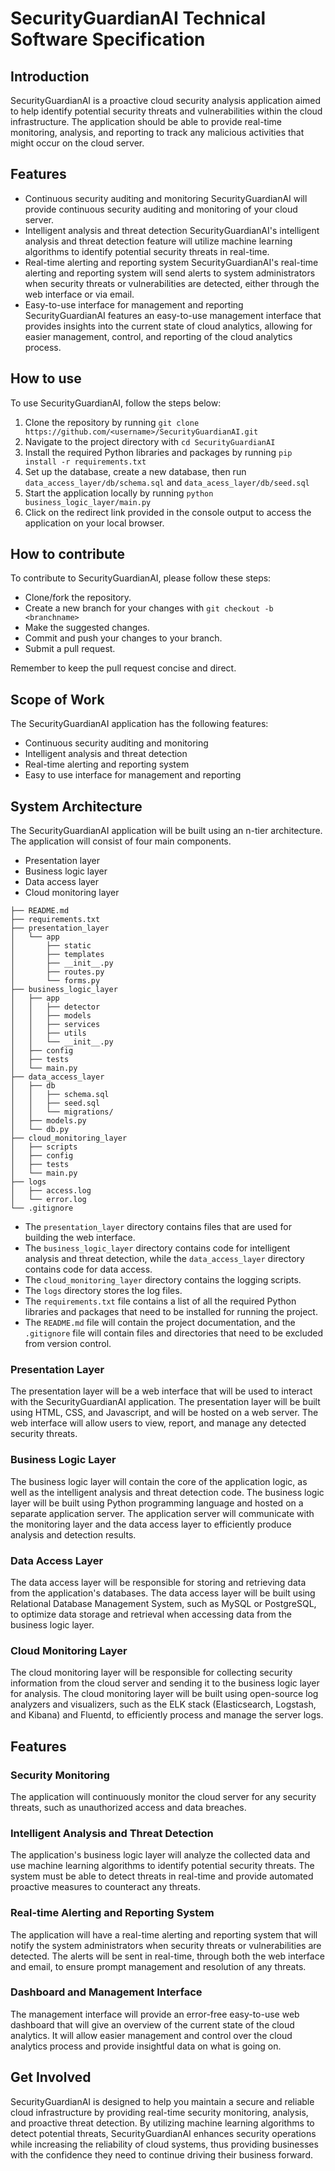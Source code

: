 # SecurityGuardianAI Technical Software Specification

## Introduction
SecurityGuardianAI is a proactive cloud security analysis application aimed to help identify potential security threats and vulnerabilities within the cloud infrastructure. The application should be able to provide real-time monitoring, analysis, and reporting to track any malicious activities that might occur on the cloud server. 

## Features
- Continuous security auditing and monitoring
    SecurityGuardianAI will provide continuous security auditing and monitoring of your cloud server.
- Intelligent analysis and threat detection
    SecurityGuardianAI's intelligent analysis and threat detection feature will utilize machine learning algorithms to identify potential security threats in real-time.
- Real-time alerting and reporting system
    SecurityGuardianAI's real-time alerting and reporting system will send alerts to system administrators when security threats or vulnerabilities are detected, either through the web interface or via email.
- Easy-to-use interface for management and reporting
    SecurityGuardianAI features an easy-to-use management interface that provides insights into the current state of cloud analytics, allowing for easier management, control, and reporting of the cloud analytics process.

## How to use
To use SecurityGuardianAI, follow the steps below:
1. Clone the repository by running `git clone https://github.com/<username>/SecurityGuardianAI.git`
2. Navigate to the project directory with `cd SecurityGuardianAI`
3. Install the required Python libraries and packages by running `pip install -r requirements.txt`
4. Set up the database, create a new database, then run `data_access_layer/db/schema.sql` and `data_acess_layer/db/seed.sql`
5. Start the application locally by running `python business_logic_layer/main.py`
6. Click on the redirect link provided in the console output to access the application on your local browser. 

## How to contribute
To contribute to SecurityGuardianAI, please follow these steps:
- Clone/fork the repository.
- Create a new branch for your changes with `git checkout -b <branchname>`
- Make the suggested changes.
- Commit and push your changes to your branch.
- Submit a pull request.

Remember to keep the pull request concise and direct.

## Scope of Work
The SecurityGuardianAI application has the following features:
* Continuous security auditing and monitoring
* Intelligent analysis and threat detection
* Real-time alerting and reporting system
* Easy to use interface for management and reporting

## System Architecture
The SecurityGuardianAI application will be built using an n-tier architecture. The application will consist of four main components.
* Presentation layer
* Business logic layer
* Data access layer
* Cloud monitoring layer

```
├── README.md
├── requirements.txt
├── presentation_layer
│   └── app
│       ├── static
│       ├── templates
│       ├── __init__.py
│       ├── routes.py
│       └── forms.py
├── business_logic_layer
│   ├── app
│   │   ├── detector
│   │   ├── models
│   │   ├── services
│   │   ├── utils
│   │   └── __init__.py
│   ├── config
│   ├── tests
│   └── main.py
├── data_access_layer
│   ├── db
│   │   ├── schema.sql
│   │   ├── seed.sql
│   │   └── migrations/
│   ├── models.py
│   └── db.py
├── cloud_monitoring_layer
│   ├── scripts
│   ├── config
│   ├── tests
│   └── main.py
├── logs
│   ├── access.log
│   └── error.log
└── .gitignore
```

* The `presentation_layer` directory contains files that are used for building the web interface. 
* The `business_logic_layer` directory contains code for intelligent analysis and threat detection, while the `data_access_layer` directory contains code for data access. 
* The `cloud_monitoring_layer` directory contains the logging scripts. 
* The `logs` directory stores the log files. 
* The `requirements.txt` file contains a list of all the required Python libraries and packages that need to be installed for running the project. 
* The `README.md` file will contain the project documentation, and the `.gitignore` file will contain files and directories that need to be excluded from version control.

### Presentation Layer
The presentation layer will be a web interface that will be used to interact with the SecurityGuardianAI application. The presentation layer will be built using HTML, CSS, and Javascript, and will be hosted on a web server. The web interface will allow users to view, report, and manage any detected security threats.

### Business Logic Layer
The business logic layer will contain the core of the application logic, as well as the intelligent analysis and threat detection code. The business logic layer will be built using Python programming language and hosted on a separate application server. The application server will communicate with the monitoring layer and the data access layer to efficiently produce analysis and detection results.

### Data Access Layer
The data access layer will be responsible for storing and retrieving data from the application's databases. The data access layer will be built using Relational Database Management System, such as MySQL or PostgreSQL, to optimize data storage and retrieval when accessing data from the business logic layer.

### Cloud Monitoring Layer
The cloud monitoring layer will be responsible for collecting security information from the cloud server and sending it to the business logic layer for analysis. The cloud monitoring layer will be built using open-source log analyzers and visualizers, such as the ELK stack (Elasticsearch, Logstash, and Kibana) and Fluentd, to efficiently process and manage the server logs.

## Features
### Security Monitoring
The application will continuously monitor the cloud server for any security threats, such as unauthorized access and data breaches.

### Intelligent Analysis and Threat Detection
The application's business logic layer will analyze the collected data and use machine learning algorithms to identify potential security threats. The system must be able to detect threats in real-time and provide automated proactive measures to counteract any threats. 

### Real-time Alerting and Reporting System
The application will have a real-time alerting and reporting system that will notify the system administrators when security threats or vulnerabilities are detected. The alerts will be sent in real-time, through both the web interface and email, to ensure prompt management and resolution of any threats.

### Dashboard and Management Interface
The management interface will provide an error-free easy-to-use web dashboard that will give an overview of the current state of the cloud analytics. It will allow easier management and control over the cloud analytics process and provide insightful data on what is going on.

## Get Involved
SecurityGuardianAI is designed to help you maintain a secure and reliable cloud infrastructure by providing real-time security monitoring, analysis, and proactive threat detection. By utilizing machine learning algorithms to detect potential threats, SecurityGuardianAI enhances security operations while increasing the reliability of cloud systems, thus providing businesses with the confidence they need to continue driving their business forward.
